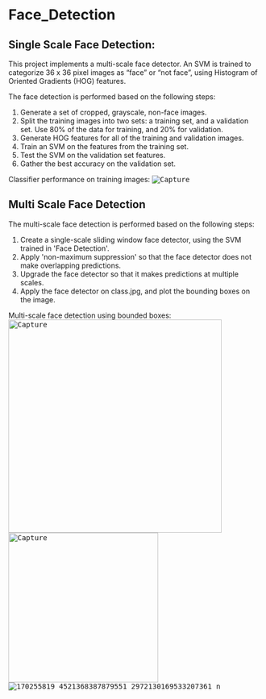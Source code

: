 # Face_Detection

## Single Scale Face Detection:
This project implements a multi-scale face detector. An SVM is trained to categorize 36 x 36 pixel images as “face” or “not face”, using Histogram of Oriented Gradients (HOG) features.

The face detection is performed based on the following steps:
1. Generate a set of cropped, grayscale, non-face images.
2. Split the training images into two sets: a training set, and a validation set. Use 80% of the data for training, and 20% for validation.
3. Generate HOG features for all of the training and validation images.
4. Train an SVM on the features from the training set.
5. Test the SVM on the validation set features. 
6. Gather the best accuracy on the validation set.

Classifier performance on training images:
<kbd>![Capture](https://user-images.githubusercontent.com/32462270/117911775-58de1300-b2ac-11eb-8edc-3083df64591e.PNG)</kbd>

## Multi Scale Face Detection

The multi-scale face detection is performed based on the following steps:
1. Create a single-scale sliding window face detector, using the SVM trained in 'Face Detection'.
2. Apply 'non-maximum suppression' so that the face detector does not make overlapping predictions.
3. Upgrade the face detector so that it makes predictions at multiple scales.
4. Apply the face detector on class.jpg, and plot the bounding boxes on the image.

Multi-scale face detection using bounded boxes:
<kbd><img width="423" alt="Capture" src="https://user-images.githubusercontent.com/32462270/117912500-a6a74b00-b2ad-11eb-994c-665b695a8d2f.PNG"></kbd>
<kbd><img width="297" alt="Capture" src="https://user-images.githubusercontent.com/32462270/117912619-cccceb00-b2ad-11eb-987f-7fb1256159ab.PNG"></kbd>
<kbd>![170255819_4521368387879551_2972130169533207361_n](https://user-images.githubusercontent.com/32462270/117912405-7a8bca00-b2ad-11eb-8e6e-43a608b5d598.jpg)</kbd>
